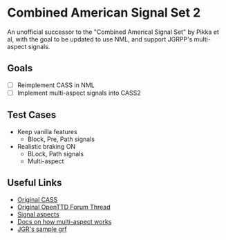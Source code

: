 # Combined American Signal Set 2

An unofficial successor to the "Combined Americal Signal Set" by Pikka et al, with the goal to be updated to use NML, and support JGRPP's multi-aspect signals.

## Goals

- [ ] Reimplement CASS in NML
- [ ] Implement multi-aspect signals into CASS2

## Test Cases

- Keep vanilla features
  - Block, Pre, Path signals
- Realistic braking ON
  - BLock, Path signals
  - Multi-aspect

## Useful Links

- [Original CASS](https://bananas.openttd.org/package/newgrf/44440502)
- [Original OpenTTD Forum Thread](https://www.tt-forums.net/viewtopic.php?t=24420)
- [Signal aspects](https://signals.jovet.net/rules/)
- [Docs on how multi-aspect works](https://jgrennison.github.io/OpenTTD-patches/newgrf-additions-nml.html#signal-graphics:~:text=set%20to%20zero.-,extra_aspects,-0%20-%206)
- [JGR's sample grf](https://github.com/JGRennison/multi-aspect-signals-grf)